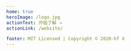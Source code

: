 ```yaml
---
home: true
heroImage: /logo.jpg
actionText: 开始了解 →
actionLink: /website/

footer: MIT Licensed | Copyright © 2020-hf X
---
```

